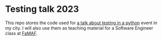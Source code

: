 # Testing talk 2023

This repo stores the code used for [a talk about testing in a python](https://www.meetup.com/es-ES/buenos-aires-python-meetup/events/293425518/) event in my city. I will also use them as teaching material for a Software Engineer class at [FaMAF](https://www.famaf.unc.edu.ar/).

